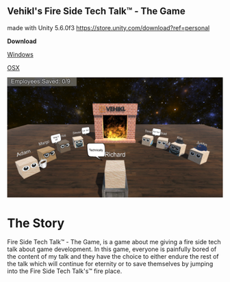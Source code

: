 ## Vehikl's Fire Side Tech Talk&trade; - The Game

made with Unity 5.6.0f3 https://store.unity.com/download?ref=personal

**Download**

[Windows](https://github.com/ssshake/fire-side-tech-chat-the-game/blob/master/Binaries/Windows/FSTTTG_win.zip)

[OSX](https://github.com/ssshake/fire-side-tech-chat-the-game/blob/master/Binaries/OSX/fire-side-tech-talk-the-game_osx.zip)

![screenshot](screenshot.png)

# The Story

Fire Side Tech Talk&trade; - The Game, is a game about me giving a fire side tech talk about game development. In this game, everyone is painfully bored of the content of my talk and they have the choice to either endure the rest of the talk which will continue for eternity or to save themselves by jumping into the Fire Side Tech Talk's&trade; fire place.
